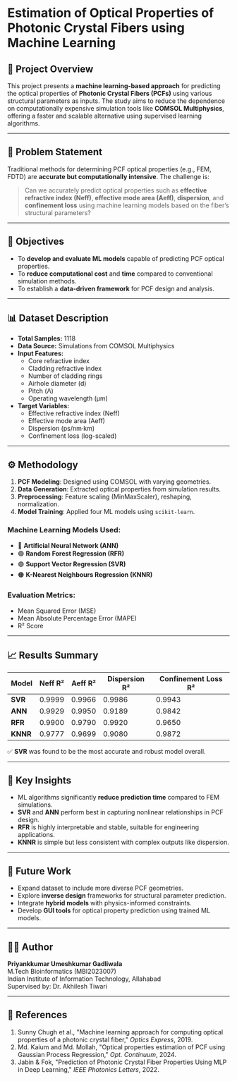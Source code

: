 # Estimation of Optical Properties of Photonic Crystal Fibers using Machine Learning

## 📌 Project Overview

This project presents a **machine learning-based approach** for predicting the optical properties of **Photonic Crystal Fibers (PCFs)** using various structural parameters as inputs. The study aims to reduce the dependence on computationally expensive simulation tools like **COMSOL Multiphysics**, offering a faster and scalable alternative using supervised learning algorithms.

---

## 🎯 Problem Statement

Traditional methods for determining PCF optical properties (e.g., FEM, FDTD) are **accurate but computationally intensive**. The challenge is:

> Can we accurately predict optical properties such as **effective refractive index (Neff)**, **effective mode area (Aeff)**, **dispersion**, and **confinement loss** using machine learning models based on the fiber’s structural parameters?

---

## 🧪 Objectives

- To **develop and evaluate ML models** capable of predicting PCF optical properties.
- To **reduce computational cost** and **time** compared to conventional simulation methods.
- To establish a **data-driven framework** for PCF design and analysis.

---

## 📊 Dataset Description

- **Total Samples:** 1118  
- **Data Source:** Simulations from COMSOL Multiphysics  
- **Input Features:**
  - Core refractive index
  - Cladding refractive index
  - Number of cladding rings
  - Airhole diameter (d)
  - Pitch (Λ)
  - Operating wavelength (µm)
- **Target Variables:**
  - Effective refractive index (Neff)
  - Effective mode area (Aeff)
  - Dispersion (ps/nm·km)
  - Confinement loss (log-scaled)

---

## ⚙️ Methodology

1. **PCF Modeling**: Designed using COMSOL with varying geometries.
2. **Data Generation**: Extracted optical properties from simulation results.
3. **Preprocessing**: Feature scaling (MinMaxScaler), reshaping, normalization.
4. **Model Training**: Applied four ML models using `scikit-learn`.

### Machine Learning Models Used:
- 🔵 **Artificial Neural Network (ANN)**
- 🟢 **Random Forest Regression (RFR)**
- 🟣 **Support Vector Regression (SVR)**
- 🟠 **K-Nearest Neighbours Regression (KNNR)**

### Evaluation Metrics:
- Mean Squared Error (MSE)
- Mean Absolute Percentage Error (MAPE)
- R² Score

---

## 📈 Results Summary

| Model | Neff R² | Aeff R² | Dispersion R² | Confinement Loss R² |
|-------|---------|---------|----------------|----------------------|
| **SVR** | 0.9999 | 0.9966 | 0.9986 | 0.9943 |
| **ANN** | 0.9929 | 0.9950 | 0.9189 | 0.9842 |
| **RFR** | 0.9900 | 0.9790 | 0.9920 | 0.9650 |
| **KNNR** | 0.9777 | 0.9699 | 0.9080 | 0.9872 |

✅ **SVR** was found to be the most accurate and robust model overall.

---

## 🧠 Key Insights

- ML algorithms significantly **reduce prediction time** compared to FEM simulations.
- **SVR** and **ANN** perform best in capturing nonlinear relationships in PCF design.
- **RFR** is highly interpretable and stable, suitable for engineering applications.
- **KNNR** is simple but less consistent with complex outputs like dispersion.

---

## 🧩 Future Work

- Expand dataset to include more diverse PCF geometries.
- Explore **inverse design** frameworks for structural parameter prediction.
- Integrate **hybrid models** with physics-informed constraints.
- Develop **GUI tools** for optical property prediction using trained ML models.

---

## 👨‍🎓 Author

**Priyankkumar Umeshkumar Gadliwala**  
M.Tech Bioinformatics (MBI2023007)  
Indian Institute of Information Technology, Allahabad  
Supervised by: Dr. Akhilesh Tiwari

---

## 📄 References

1. Sunny Chugh et al., "Machine learning approach for computing optical properties of a photonic crystal fiber," *Optics Express*, 2019.  
2. Md. Kaium and Md. Mollah, "Optical properties estimation of PCF using Gaussian Process Regression," *Opt. Continuum*, 2024.  
3. Jabin & Fok, "Prediction of Photonic Crystal Fiber Properties Using MLP in Deep Learning," *IEEE Photonics Letters*, 2022.
